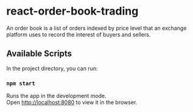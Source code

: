 # react-order-book-trading
An order book is a list of orders indexed by price level that an exchange platform uses to record the interest of buyers and sellers.


## Available Scripts

In the project directory, you can run:

### `npm start`

Runs the app in the development mode.<br>
Open [http://localhost:8080](http://localhost:8080) to view it in the browser.

